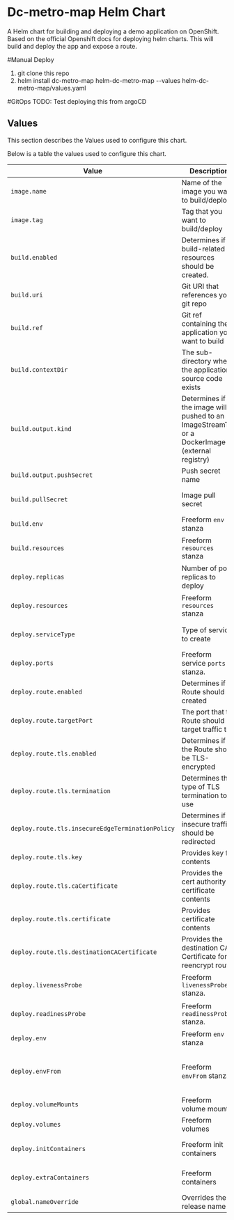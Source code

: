 # Dc-metro-map Helm Chart
A Helm chart for building and deploying a demo application on OpenShift. Based on the official Openshift docs for deploying helm charts. This will build and deploy the app and expose a route.

#Manual Deploy
1. git clone this repo
2. helm install dc-metro-map helm-dc-metro-map --values helm-dc-metro-map/values.yaml

#GitOps
TODO: Test deploying this from argoCD


## Values
This section describes the Values used to configure this chart.

Below is a table the values used to configure this chart.

| Value | Description | Default | Additional Information |
| ----- | ----------- | ------- | ---------------------- |
| `image.name` | Name of the image you want to build/deploy | Defaults to the Helm release name. | The chart will create/reference an [ImageStream](https://docs.openshift.com/container-platform/4.6/openshift_images/image-streams-manage.html) based on this value. |
| `image.tag` | Tag that you want to build/deploy | `latest` | The chart will create/reference an [ImageStreamTag](https://docs.openshift.com/container-platform/4.6/openshift_images/image-streams-manage.html#images-using-imagestream-tags_image-streams-managing) based on the name provided |
| `build.enabled` | Determines if build-related resources should be created. | `true` | Set this to `false` if you want to deploy a previously built image. Leave this set to `true` if you want to build and deploy a new image. |
| `build.uri` | Git URI that references your git repo | https://github.com/nodeshift-starters/nodejs-rest-http | This value defaults to a sample application. Be sure to override this if you want to build and deploy your own application. |
| `build.ref` | Git ref containing the application you want to build | main | - |
| `build.contextDir` | The sub-directory where the application source code exists | - | - |
| `build.output.kind` | Determines if the image will be pushed to an ImageStreamTag or a DockerImage (external registry) | ImageStreamTag | More information: More information: https://docs.openshift.com/container-platform/4.6/builds/managing-build-output.html |
| `build.output.pushSecret` | Push secret name | - | Used only if build.output.kind == 'DockerImage' |
| `build.pullSecret` | Image pull secret | - | More information: https://docs.openshift.com/container-platform/4.6/openshift_images/managing_images/using-image-pull-secrets.html |
| `build.env` | Freeform `env` stanza | - | More information: https://kubernetes.io/docs/tasks/inject-data-application/define-environment-variable-container/ |
| `build.resources` | Freeform `resources` stanza | - | More information: https://kubernetes.io/docs/concepts/configuration/manage-resources-containers/ |
| `deploy.replicas` | Number of pod replicas to deploy | `1` | - |
| `deploy.resources` | Freeform `resources` stanza | - | More information: https://kubernetes.io/docs/concepts/configuration/manage-resources-containers/ |
| `deploy.serviceType` | Type of service to create | `ClusterIP` | More information: https://kubernetes.io/docs/concepts/services-networking/service/#publishing-services-service-types |
| `deploy.ports` | Freeform service `ports` stanza. | See [values.yaml](./values.yaml) | More information: https://kubernetes.io/docs/concepts/services-networking/service/#defining-a-service |
| `deploy.route.enabled` | Determines if a Route should be created | `true` | Allows clients outside of OpenShift to access your application |
| `deploy.route.targetPort` | The port that the Route should target traffic to | `http` | - |
| `deploy.route.tls.enabled` | Determines if the Route should be TLS-encrypted | `true` | More information: https://docs.openshift.com/container-platform/4.6/networking/routes/secured-routes.html |
| `deploy.route.tls.termination` | Determines the type of TLS termination to use | `edge` | Options: `edge`, `reencrypt`, `passthrough` |
| `deploy.route.tls.insecureEdgeTerminationPolicy` | Determines if insecure traffic should be redirected | `Redirect` | Options: "Allow", "Disable", "Redirect" |
| `deploy.route.tls.key` | Provides key file contents | - | This is a secret. Do not check this value into git. |
| `deploy.route.tls.caCertificate` | Provides the cert authority certificate contents | - | - |
| `deploy.route.tls.certificate` | Provides certificate contents | - | - |
| `deploy.route.tls.destinationCACertificate` | Provides the destination CA Certificate for reencrypt routes | - | - |
| `deploy.livenessProbe` | Freeform `livenessProbe` stanza. | See [values.yaml](./values.yaml) | More information: https://docs.openshift.com/container-platform/4.6/applications/application-health.html#application-health-about_application-health |
| `deploy.readinessProbe` | Freeform `readinessProbe` stanza. | See [values.yaml](./values.yaml) | More information: https://docs.openshift.com/container-platform/4.6/applications/application-health.html#application-health-about_application-health |
| `deploy.env` | Freeform `env` stanza | - | More information: https://kubernetes.io/docs/tasks/inject-data-application/define-environment-variable-container/ |
| `deploy.envFrom` | Freeform `envFrom` stanza | - | More information: https://kubernetes.io/docs/tasks/configure-pod-container/configure-pod-configmap/#configure-all-key-value-pairs-in-a-configmap-as-container-environment-variables |
| `deploy.volumeMounts` | Freeform volume mounts | - | More information: https://kubernetes.io/docs/concepts/storage/volumes/ |
| `deploy.volumes` | Freeform volumes | - | More information: https://kubernetes.io/docs/concepts/storage/volumes/ |
| `deploy.initContainers` | Freeform init containers | - | More information: https://kubernetes.io/docs/concepts/workloads/pods/init-containers/ |
| `deploy.extraContainers` | Freeform containers | - | More information: https://kubernetes.io/docs/concepts/workloads/pods/#pod-templates |
| `global.nameOverride` | Overrides the release name | - | Resources are named after the release name. Set this value if you want to override the release name. |
